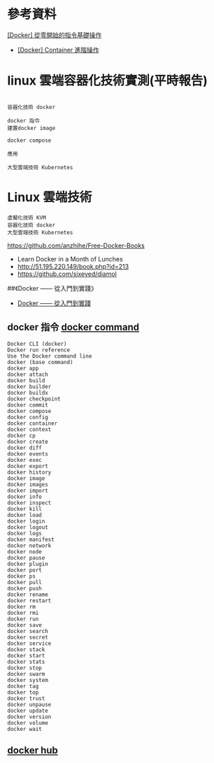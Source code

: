# 參考資料

[[Docker] 從零開始的指令基礎操作](https://mks.tw/3395/docker-%e5%be%9e%e9%9b%b6%e9%96%8b%e5%a7%8b%e7%9a%84%e6%8c%87%e4%bb%a4%e5%9f%ba%e7%a4%8e%e6%93%8d%e4%bd%9c)
- [[Docker] Container 進階操作](https://mks.tw/3401/docker-container-%e9%80%b2%e9%9a%8e%e6%93%8d%e4%bd%9c)


# linux 雲端容器化技術實測(平時報告)
```

容器化技術 docker

docker 指令
建置docker image

docker compose

應用
```

```
大型雲端技術 Kubernetes

```
# Linux 雲端技術
```
虛擬化技術 KVM
容器化技術 docker
大型雲端技術 Kubernetes
```

https://github.com/anzhihe/Free-Docker-Books

- Learn Docker in a Month of Lunches
- http://51.195.220.149/book.php?id=213
- https://github.com/sixeyed/diamol


##《Docker —— 從入門到實踐》

- [Docker —— 從入門到實踐](https://philipzheng.gitbook.io/docker_practice/)


## docker 指令 [docker command](https://docs.docker.com/engine/reference/commandline/cli/)
```
Docker CLI (docker)
Docker run reference
Use the Docker command line
docker (base command)
docker app
docker attach
docker build
docker builder
docker buildx
docker checkpoint
docker commit
docker compose
docker config
docker container
docker context
docker cp
docker create
docker diff
docker events
docker exec
docker export
docker history
docker image
docker images
docker import
docker info
docker inspect
docker kill
docker load
docker login
docker logout
docker logs
docker manifest
docker network
docker node
docker pause
docker plugin
docker port
docker ps
docker pull
docker push
docker rename
docker restart
docker rm
docker rmi
docker run
docker save
docker search
docker secret
docker service
docker stack
docker start
docker stats
docker stop
docker swarm
docker system
docker tag
docker top
docker trust
docker unpause
docker update
docker version
docker volume
docker wait
```

## [docker hub](https://hub.docker.com/)

